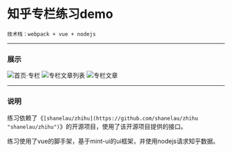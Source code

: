 # 知乎专栏练习demo

    技术栈：webpack + vue + nodejs

---

### 展示

![首页·专栏](zhihu-zhuanLan-demo/raw/zhihuApi/githubImg/index.jpg "首页·专栏")
![专栏文章列表](zhihu-zhuanLan-demo/raw/zhihuApi/githubImg/list.jpg "专栏文章列表")
![专栏文章](zhihu-zhuanLan-demo/raw/zhihuApi/githubImg/article.jpg "专栏文章")

---

### 说明

练习依赖了《`[shanelau/zhihu](https://github.com/shanelau/zhihu "shanelau/zhihu")`》的开源项目，使用了该开源项目提供的接口。

练习使用了vue的脚手架，基于mint-ui的ui框架，并使用nodejs请求知乎数据。




